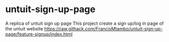 # untuit-sign-up-page
A replica of untuit sign up page
This project create a sign up/log in page of the untuit website
https://raw.githack.com/FrancisMtambo/untuit-sign-up-page/feature-signup/index.html
